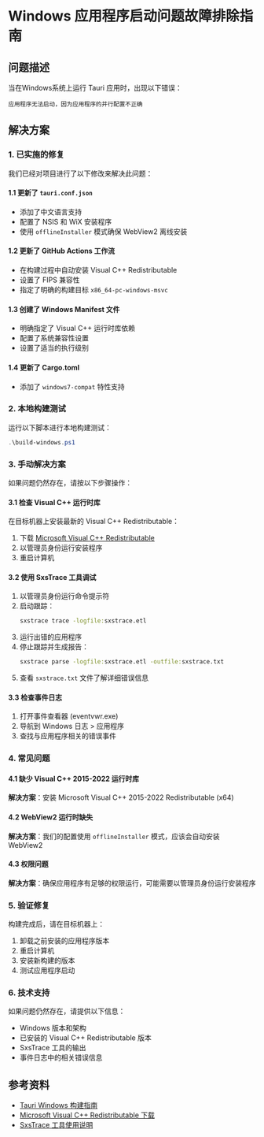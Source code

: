 # Windows 应用程序启动问题故障排除指南

## 问题描述
当在Windows系统上运行 Tauri 应用时，出现以下错误：
```
应用程序无法启动，因为应用程序的并行配置不正确
```

## 解决方案

### 1. 已实施的修复

我们已经对项目进行了以下修改来解决此问题：

#### 1.1 更新了 `tauri.conf.json`
- 添加了中文语言支持
- 配置了 NSIS 和 WiX 安装程序
- 使用 `offlineInstaller` 模式确保 WebView2 离线安装

#### 1.2 更新了 GitHub Actions 工作流
- 在构建过程中自动安装 Visual C++ Redistributable
- 设置了 FIPS 兼容性
- 指定了明确的构建目标 `x86_64-pc-windows-msvc`

#### 1.3 创建了 Windows Manifest 文件
- 明确指定了 Visual C++ 运行时库依赖
- 配置了系统兼容性设置
- 设置了适当的执行级别

#### 1.4 更新了 Cargo.toml
- 添加了 `windows7-compat` 特性支持

### 2. 本地构建测试

运行以下脚本进行本地构建测试：
```powershell
.\build-windows.ps1
```

### 3. 手动解决方案

如果问题仍然存在，请按以下步骤操作：

#### 3.1 检查 Visual C++ 运行时库
在目标机器上安装最新的 Visual C++ Redistributable：
1. 下载 [Microsoft Visual C++ Redistributable](https://aka.ms/vs/17/release/vc_redist.x64.exe)
2. 以管理员身份运行安装程序
3. 重启计算机

#### 3.2 使用 SxsTrace 工具调试
1. 以管理员身份运行命令提示符
2. 启动跟踪：
   ```cmd
   sxstrace trace -logfile:sxstrace.etl
   ```
3. 运行出错的应用程序
4. 停止跟踪并生成报告：
   ```cmd
   sxstrace parse -logfile:sxstrace.etl -outfile:sxstrace.txt
   ```
5. 查看 `sxstrace.txt` 文件了解详细错误信息

#### 3.3 检查事件日志
1. 打开事件查看器 (eventvwr.exe)
2. 导航到 Windows 日志 > 应用程序
3. 查找与应用程序相关的错误事件

### 4. 常见问题

#### 4.1 缺少 Visual C++ 2015-2022 运行时库
**解决方案**：安装 Microsoft Visual C++ 2015-2022 Redistributable (x64)

#### 4.2 WebView2 运行时缺失
**解决方案**：我们的配置使用 `offlineInstaller` 模式，应该会自动安装 WebView2

#### 4.3 权限问题
**解决方案**：确保应用程序有足够的权限运行，可能需要以管理员身份运行安装程序

### 5. 验证修复

构建完成后，请在目标机器上：
1. 卸载之前安装的应用程序版本
2. 重启计算机
3. 安装新构建的版本
4. 测试应用程序启动

### 6. 技术支持

如果问题仍然存在，请提供以下信息：
- Windows 版本和架构
- 已安装的 Visual C++ Redistributable 版本
- SxsTrace 工具的输出
- 事件日志中的相关错误信息

## 参考资料
- [Tauri Windows 构建指南](https://tauri.app/v1/guides/building/windows/)
- [Microsoft Visual C++ Redistributable 下载](https://docs.microsoft.com/en-us/cpp/windows/latest-supported-vc-redist)
- [SxsTrace 工具使用说明](https://docs.microsoft.com/en-us/windows/win32/sbscs/using-sxstrace-exe) 